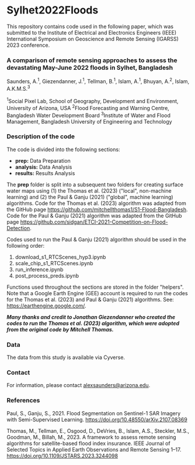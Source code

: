 # Sylhet2022Floods
This repository contains code used in the following paper, which was submitted to the Institute of Electrical and Electronics Engineers (IEEE) International Symposium on Geoscience and Remote Sensing (IGARSS) 2023 conference.

### A comparison of remote sensing approaches to assess the devastating May-June 2022 floods in Sylhet, Bangladesh

Saunders, A.<sup>1</sup>, Giezendanner, J.<sup>1</sup>, Tellman, B.<sup>1</sup>, Islam, A.<sup>1</sup>, Bhuyan, A.<sup>2</sup>, Islam, A.K.M.S.<sup>3</sup>

<sup>1</sup>Social Pixel Lab, School of Geography, Development and Environment, University of Arizona, USA
<sup>2</sup>Flood Forecasting and Warning Centre, Bangladesh Water Development Board
<sup>3</sup>Institute of Water and Flood Management, Bangladesh University of Engineering and Technology

### Description of the code
The code is divided into the following sections:
* **prep:** Data Preparation
* **analysis:** Data Analysis
* **results:** Results Analysis

The **prep** folder is split into a subsequent two folders for creating surface water maps using (1) the Thomas et al. (2023) ("local", non-machine learning) and (2) the Paul & Ganju (2021) ("global", machine learning) algorithms. Code for the Thomas et al. (2023) algorithm was adapted from the GitHub page https://github.com/mitchellthomas1/S1-Flood-Bangladesh. Code for the Paul & Ganju (2021) algorithm was adapted from the GitHub page https://github.com/sidgan/ETCI-2021-Competition-on-Flood-Detection.

Codes used to run the Paul & Ganju (2021) algorithm should be used in the following order:
1) download_s1_RTCScenes_hyp3.ipynb
2) scale_chip_s1_RTCScenes.ipynb
3) run_inference.ipynb
4) post_process_preds.ipynb

Functions used throughout the sections are stored in the folder "helpers". Note that a Google Earth Engine (GEE) account is required to run the codes for the Thomas et al. (2023) and Paul & Ganju (2021) algorithms. See: https://earthengine.google.com/.

***Many thanks and credit to Jonathan Giezendanner who created the codes to run the Thomas et al. (2023) algorithm, which were adopted from the original code by Mitchell Thomas.***

### Data
The data from this study is available via Cyverse.

### Contact
For information, please contact alexsaunders@arizona.edu. 

### References

Paul, S., Ganju, S., 2021. Flood Segmentation on Sentinel-1 SAR Imagery with Semi-Supervised Learning. https://doi.org/10.48550/arXiv.2107.08369

Thomas, M., Tellman, E., Osgood, D., DeVries, B., Islam, A.S., Steckler, M.S., Goodman, M., Billah, M., 2023. A framework to assess remote sensing algorithms for satellite-based flood index insurance. IEEE Journal of Selected Topics in Applied Earth Observations and Remote Sensing 1–17. https://doi.org/10.1109/JSTARS.2023.3244098
